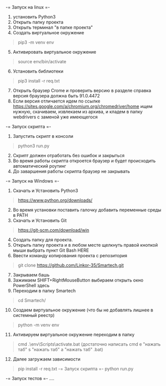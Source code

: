 -= Запуск на linux =-
1. установить Python3
2. Открыть папку проекта 
3. Открыть терминал "в папке проекта"
4. Создать виртуальное окружение  
>pip3 -m venv env
5. Активировать виртуальное окружение  
>source env/bin/activate
6. Установить библиотеки                     
>pip3 install -r req.txt
7. Открыть браузер Crome и проверить версию в разделе справка
версия браузера должна быть 91.0.4472
8. Если версия отличается идем по ссылке https://sites.google.com/a/chromium.org/chromedriver/home 
ищем нужную, скачиваем, извлекаем из архива, и кладем в папку webdrivers с заменой уже имеющегося

-= Запуск скрипта =-
1. Запустить скрипт в консоли 
>python3 run.py
2. Скрипт должен  отработать без ошибок и закрыться
3. Во время работы скрипта откроется браузер и будет происходить автоматический роутинг
4. До заваршения работы скрипта браузер не закрывать

-= Запуск на Windows =-
1. Скачать и Установить Python3 
> https://www.python.org/downloads/
2. Во время установки поставить галочку добавить переменные среды в PATH
3. Скачать и Установить Git
> https://git-scm.com/download/win
4. Создать папку для проекта.
5. Открыть папку проекта и в любом месте щелкнуть правой кнопкой мыши выбрать пункт Git Bash HERE 
6. Ввести команду копирования проекта с репозитория
>  git clone https://github.com/Linkor-35/Smartech.git
7. Закрываем башь
8. Зажимаем SHIFT+RightMouseButton выбираем открыть окно PowerShell здесь
9. Переходим в папку Smartech
> cd Smartech/
10. Создаем виртуальное окружение (что бы не добавлять лишнее в системный реестр)
> python -m venv env
11. Активируем виртуальное окружение переходим в папку
>cmd .\env\Scripts\activate.bat  (достаточно написать cmd e "нажать таб" s "нажать таб" a "нажать таб" .bat)
12. Далее загружаем зависимости 
> pip install -r req.txt
-= Запуск скрипта =-
> python run.py

-= Запуск тестов =-
....
